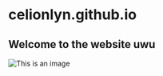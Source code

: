 # celionlyn.github.io

## Welcome to the website uwu 

![This is an image](https://images.app.goo.gl/chsUUTE67sXnBXQw6) 
